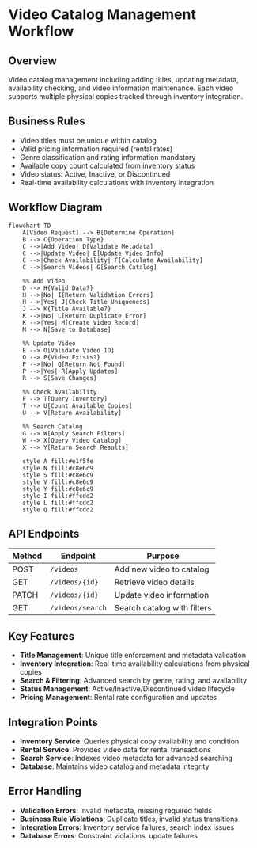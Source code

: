 # Video Catalog Management Workflow

## Overview

Video catalog management including adding titles, updating metadata, availability checking, and video information maintenance. Each video supports multiple physical copies tracked through inventory integration.

## Business Rules

- Video titles must be unique within catalog
- Valid pricing information required (rental rates)
- Genre classification and rating information mandatory
- Available copy count calculated from inventory status
- Video status: Active, Inactive, or Discontinued
- Real-time availability calculations with inventory integration

## Workflow Diagram

```mermaid
flowchart TD
    A[Video Request] --> B[Determine Operation]
    B --> C{Operation Type}
    C -->|Add Video| D[Validate Metadata]
    C -->|Update Video| E[Update Video Info]
    C -->|Check Availability| F[Calculate Availability]
    C -->|Search Videos| G[Search Catalog]

    %% Add Video
    D --> H{Valid Data?}
    H -->|No| I[Return Validation Errors]
    H -->|Yes| J[Check Title Uniqueness]
    J --> K{Title Available?}
    K -->|No| L[Return Duplicate Error]
    K -->|Yes| M[Create Video Record]
    M --> N[Save to Database]

    %% Update Video
    E --> O[Validate Video ID]
    O --> P{Video Exists?}
    P -->|No| Q[Return Not Found]
    P -->|Yes| R[Apply Updates]
    R --> S[Save Changes]

    %% Check Availability
    F --> T[Query Inventory]
    T --> U[Count Available Copies]
    U --> V[Return Availability]

    %% Search Catalog
    G --> W[Apply Search Filters]
    W --> X[Query Video Catalog]
    X --> Y[Return Search Results]

    style A fill:#e1f5fe
    style N fill:#c8e6c9
    style S fill:#c8e6c9
    style V fill:#c8e6c9
    style Y fill:#c8e6c9
    style I fill:#ffcdd2
    style L fill:#ffcdd2
    style Q fill:#ffcdd2
```

## API Endpoints

| Method | Endpoint | Purpose |
|--------|----------|---------|
| POST | `/videos` | Add new video to catalog |
| GET | `/videos/{id}` | Retrieve video details |
| PATCH | `/videos/{id}` | Update video information |
| GET | `/videos/search` | Search catalog with filters |

## Key Features

- **Title Management**: Unique title enforcement and metadata validation
- **Inventory Integration**: Real-time availability calculations from physical copies
- **Search & Filtering**: Advanced search by genre, rating, and availability
- **Status Management**: Active/Inactive/Discontinued video lifecycle
- **Pricing Management**: Rental rate configuration and updates

## Integration Points

- **Inventory Service**: Queries physical copy availability and condition
- **Rental Service**: Provides video data for rental transactions
- **Search Service**: Indexes video metadata for advanced searching
- **Database**: Maintains video catalog and metadata integrity

## Error Handling

- **Validation Errors**: Invalid metadata, missing required fields
- **Business Rule Violations**: Duplicate titles, invalid status transitions
- **Integration Errors**: Inventory service failures, search index issues
- **Database Errors**: Constraint violations, update failures
